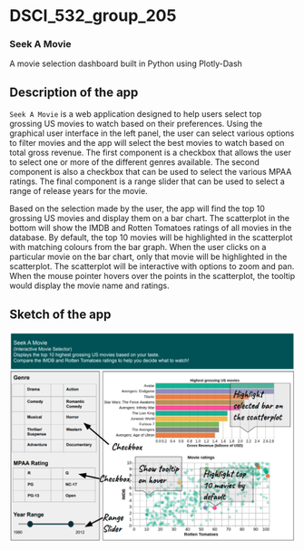 # DSCI_532_group_205
### Seek A Movie  
A movie selection dashboard built in Python using Plotly-Dash  

## Description of the app
`Seek A Movie` is a web application designed to help users select top grossing US movies to watch based on their preferences. Using the graphical user interface in the left panel, the user can select various options to filter movies and the app will select the best movies to watch based on total gross revenue. The first component is a checkbox that allows the user to select one or more of the different genres available. The second component is also a checkbox that can be used to select the various MPAA ratings. The final component is a range slider that can be used to select a range of release years for the movie.   

Based on the selection made by the user, the app will find the top 10 grossing US movies and display them on a bar chart. The scatterplot in the bottom will show the IMDB and Rotten Tomatoes ratings of all movies in the database. By default, the top 10 movies will be highlighted in the scatterplot with matching colours from the bar graph. When the user clicks on a particular movie on the bar chart, only that movie will be highlighted in the scatterplot. The scatterplot will be interactive with options to zoom and pan. When the mouse pointer hovers over the points in the scatterplot, the tooltip would display the movie name and ratings.     

## Sketch of the app
!["sketch"](img/app_sketch.png) 